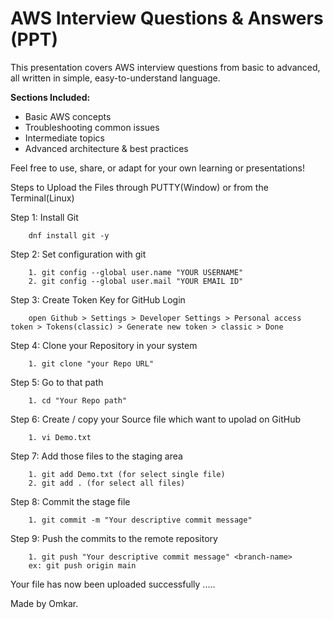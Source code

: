 # AWS Interview Questions & Answers (PPT)

This presentation covers AWS interview questions from basic to advanced, all written in simple, easy-to-understand language.

**Sections Included:**
- Basic AWS concepts
- Troubleshooting common issues
- Intermediate topics
- Advanced architecture & best practices

Feel free to use, share, or adapt for your own learning or presentations!

Steps to Upload the Files through PUTTY(Window) or from the Terminal(Linux)

Step 1: Install Git

        dnf install git -y

Step 2: Set configuration with git

        1. git config --global user.name "YOUR USERNAME"
        2. git config --global user.mail "YOUR EMAIL ID"

Step 3: Create Token Key for GitHub Login

        open Github > Settings > Developer Settings > Personal access token > Tokens(classic) > Generate new token > classic > Done

Step 4: Clone your Repository in your system

        1. git clone "your Repo URL"

Step 5: Go to that path

        1. cd "Your Repo path"

Step 6: Create / copy your Source file which want to upolad on GitHub

        1. vi Demo.txt

Step 7: Add those files to the staging area

        1. git add Demo.txt (for select single file)
        2. git add . (for select all files)

Step 8: Commit the stage file

        1. git commit -m "Your descriptive commit message"

Step 9: Push the commits to the remote repository

        1. git push "Your descriptive commit message" <branch-name>
        ex: git push origin main

Your file has now been uploaded successfully .....





Made by Omkar.
